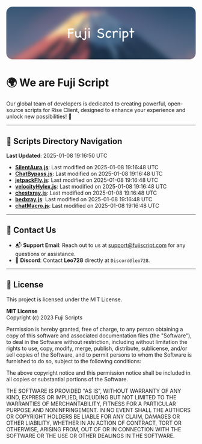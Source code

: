 ![Banner](.github/b.webp)

# 🌍 **We are Fuji Script**

Our global team of developers is dedicated to creating powerful, open-source scripts for Rise Client, designed to enhance your experience and unlock new possibilities! 🌟

---
<!-- SCRIPTS_NAVIGATION_START -->
## 📂 **Scripts Directory Navigation**

**Last Updated**: 2025-01-08 19:16:50 UTC

- **[SilentAura.js](scripts/SilentAura.js)**: Last modified on 2025-01-08 19:16:48 UTC
- **[ChatBypass.js](scripts/ChatBypass.js)**: Last modified on 2025-01-08 19:16:48 UTC
- **[jetpackFly.js](scripts/jetpackFly.js)**: Last modified on 2025-01-08 19:16:48 UTC
- **[velocityHylex.js](scripts/velocityHylex.js)**: Last modified on 2025-01-08 19:16:48 UTC
- **[chestxray.js](scripts/chestxray.js)**: Last modified on 2025-01-08 19:16:48 UTC
- **[bedxray.js](scripts/bedxray.js)**: Last modified on 2025-01-08 19:16:48 UTC
- **[chatMacro.js](scripts/chatMacro.js)**: Last modified on 2025-01-08 19:16:48 UTC

<!-- SCRIPTS_NAVIGATION_END -->

---

## 💬 **Contact Us**  
- 📬 **Support Email**: Reach out to us at [support@fujiscript.com](mailto:support@fujiscript.com) for any questions or assistance.  
- 💬 **Discord**: Contact **Leo728** directly at `Discord@leo728`.

---

## 📜 **License**

This project is licensed under the MIT License.  

**MIT License**  
Copyright (c) 2023 Fuji Scripts  

Permission is hereby granted, free of charge, to any person obtaining a copy of this software and associated documentation files (the "Software"), to deal in the Software without restriction, including without limitation the rights to use, copy, modify, merge, publish, distribute, sublicense, and/or sell copies of the Software, and to permit persons to whom the Software is furnished to do so, subject to the following conditions:  

The above copyright notice and this permission notice shall be included in all copies or substantial portions of the Software.  

THE SOFTWARE IS PROVIDED "AS IS", WITHOUT WARRANTY OF ANY KIND, EXPRESS OR IMPLIED, INCLUDING BUT NOT LIMITED TO THE WARRANTIES OF MERCHANTABILITY, FITNESS FOR A PARTICULAR PURPOSE AND NONINFRINGEMENT. IN NO EVENT SHALL THE AUTHORS OR COPYRIGHT HOLDERS BE LIABLE FOR ANY CLAIM, DAMAGES OR OTHER LIABILITY, WHETHER IN AN ACTION OF CONTRACT, TORT OR OTHERWISE, ARISING FROM, OUT OF OR IN CONNECTION WITH THE SOFTWARE OR THE USE OR OTHER DEALINGS IN THE SOFTWARE.  
